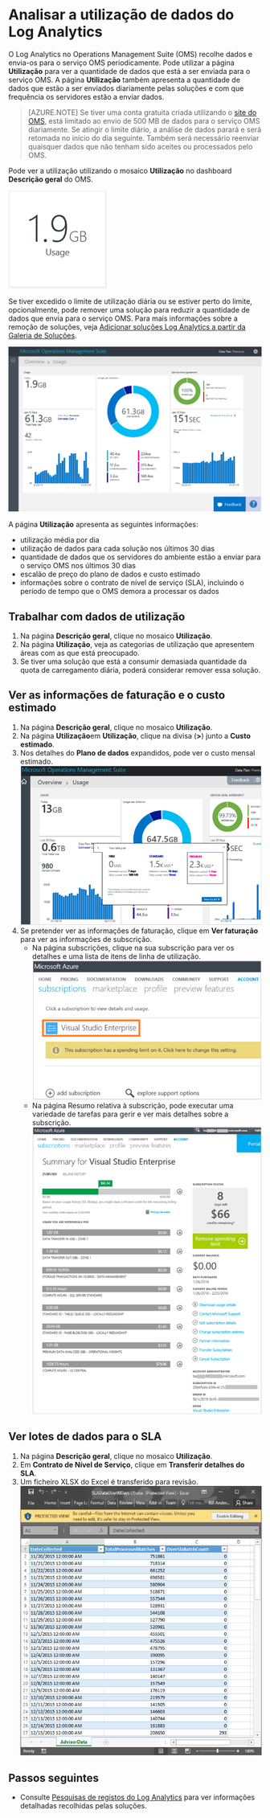 <properties
    pageTitle="Analisar a utilização de dados do Log Analytics | Microsoft Azure"
    description="Pode utilizar a página de Utilização do Log Analytics para ver a quantidade de dados que está a ser enviada para o serviço OMS."
    services="log-analytics"
    documentationCenter=""
    authors="bandersmsft"
    manager="jwhit"
    editor=""/>

<tags
    ms.service="log-analytics"
    ms.workload="na"
    ms.tgt_pltfrm="na"
    ms.devlang="na"
    ms.topic="get-started-article"
    ms.date="08/11/2016"
    ms.author="banders"/>


# Analisar a utilização de dados do Log Analytics

O Log Analytics no Operations Management Suite (OMS) recolhe dados e envia-os para o serviço OMS periodicamente.  Pode utilizar a página **Utilização** para ver a quantidade de dados que está a ser enviada para o serviço OMS. A página **Utilização** também apresenta a quantidade de dados que estão a ser enviados diariamente pelas soluções e com que frequência os servidores estão a enviar dados.

>[AZURE.NOTE] Se tiver uma conta gratuita criada utilizando o [site do OMS](http://www.microsoft.com/oms), está limitado ao envio de 500 MB de dados para o serviço OMS diariamente. Se atingir o limite diário, a análise de dados parará e será retomada no início do dia seguinte. Também será necessário reenviar quaisquer dados que não tenham sido aceites ou processados pelo OMS.

Pode ver a utilização utilizando o mosaico **Utilização** no dashboard **Descrição geral** do OMS.

![mosaico de utilização](./media/log-analytics-usage/usage-tile.png)

Se tiver excedido o limite de utilização diária ou se estiver perto do limite, opcionalmente, pode remover uma solução para reduzir a quantidade de dados que envia para o serviço OMS. Para mais informações sobre a remoção de soluções, veja [Adicionar soluções Log Analytics a partir da Galeria de Soluções](log-analytics-add-solutions.md).

![dashboard de utilização](./media/log-analytics-usage/usage-dashboard.png)

A página **Utilização** apresenta as seguintes informações:

- utilização média por dia
- utilização de dados para cada solução nos últimos 30 dias
- quantidade de dados que os servidores do ambiente estão a enviar para o serviço OMS nos últimos 30 dias
- escalão de preço do plano de dados e custo estimado
- informações sobre o contrato de nível de serviço (SLA), incluindo o período de tempo que o OMS demora a processar os dados

## Trabalhar com dados de utilização

1. Na página **Descrição geral**, clique no mosaico **Utilização**.
2. Na página **Utilização**, veja as categorias de utilização que apresentem áreas com as que está preocupado.
3. Se tiver uma solução que está a consumir demasiada quantidade da quota de carregamento diária, poderá considerar remover essa solução.

## Ver as informações de faturação e o custo estimado
1. Na página **Descrição geral**, clique no mosaico **Utilização**.
2. Na página **Utilização**em **Utilização**, clique na divisa (**>**) junto a **Custo estimado**.
3. Nos detalhes do **Plano de dados** expandidos, pode ver o custo mensal estimado.  
    ![Plano de dados](./media/log-analytics-usage/usage-data-plan.png)
4. Se pretender ver as informações de faturação, clique em **Ver faturação** para ver as informações de subscrição.
    - Na página subscrições, clique na sua subscrição para ver os detalhes e uma lista de itens de linha de utilização.  
        ![subscrição](./media/log-analytics-usage/usage-sub01.png)
    - Na página Resumo relativa à subscrição, pode executar uma variedade de tarefas para gerir e ver mais detalhes sobre a subscrição.  
        ![detalhes da subscrição](./media/log-analytics-usage/usage-sub02.png)

## Ver lotes de dados para o SLA
1. Na página **Descrição geral**, clique no mosaico **Utilização**.
2. Em **Contrato de Nível de Serviço**, clique em **Transferir detalhes do SLA**.
3. Um ficheiro XLSX do Excel é transferido para revisão.  
    ![detalhes SLA](./media/log-analytics-usage/usage-sla-details.png)

## Passos seguintes

- Consulte [Pesquisas de registos do Log Analytics](log-analytics-log-searches.md) para ver informações detalhadas recolhidas pelas soluções.



<!--HONumber=Sep16_HO3-->


